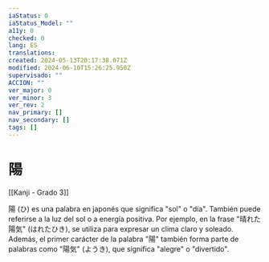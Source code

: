 ```yaml
---
iaStatus: 0
iaStatus_Model: ""
a11y: 0
checked: 0
lang: ES
translations: 
created: 2024-05-13T20:17:38.071Z
modified: 2024-06-10T15:26:25.950Z
supervisado: ""
ACCION: ""
ver_major: 0
ver_minor: 3
ver_rev: 2
nav_primary: []
nav_secondary: []
tags: []
---
```

# 陽

[[Kanji - Grado 3]]

陽 (ひ) es una palabra en japonés que significa "sol" o "día". También puede referirse a la luz del sol o a energía positiva. Por ejemplo, en la frase "晴れた陽気" (はれたひき), se utiliza para expresar un clima claro y soleado. Además, el primer carácter de la palabra "陽" también forma parte de palabras como "陽気" (ようき), que significa "alegre" o "divertido".
